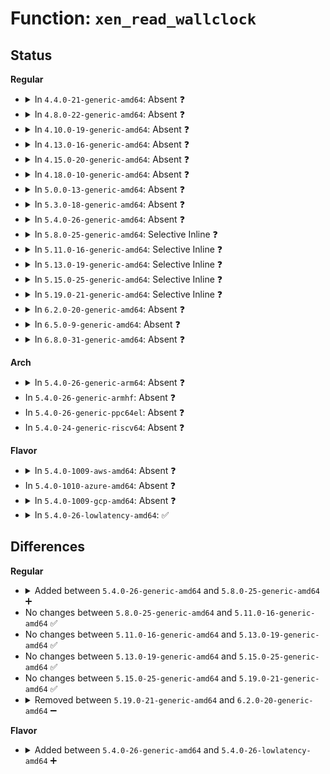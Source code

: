 # Function: <code>xen_read_wallclock</code>

## Status
<b>Regular</b>
<ul>
<li>
<details>
<summary>In <code>4.4.0-21-generic-amd64</code>: Absent ❓</summary>

```json
{
  "name": "xen_read_wallclock",
  "collision_type": "Unique Static",
  "inline_type": "Full",
  "funcs": [
    {
      "addr": 18446744071578989744,
      "name": "xen_read_wallclock",
      "external": false,
      "loc": "arch/x86/xen/time.c:172",
      "file": "arch/x86/xen/time.c",
      "inline": "not declared, inlined",
      "caller_inline": [
        "arch/x86/xen/time.c:xen_get_wallclock",
        "arch/x86/xen/time.c:xen_time_init"
      ],
      "caller_func": []
    }
  ],
  "symbols": []
}
```
</details>
</li>
<li>
<details>
<summary>In <code>4.8.0-22-generic-amd64</code>: Absent ❓</summary>

```json
{
  "name": "xen_read_wallclock",
  "collision_type": "Unique Static",
  "inline_type": "Full",
  "funcs": [
    {
      "addr": 18446744071595144563,
      "name": "xen_read_wallclock",
      "external": false,
      "loc": "arch/x86/xen/time.c:59",
      "file": "arch/x86/xen/time.c",
      "inline": "not declared, inlined",
      "caller_inline": [
        "arch/x86/xen/time.c:xen_time_init",
        "arch/x86/xen/time.c:xen_get_wallclock"
      ],
      "caller_func": []
    }
  ],
  "symbols": []
}
```
</details>
</li>
<li>
<details>
<summary>In <code>4.10.0-19-generic-amd64</code>: Absent ❓</summary>

```json
{
  "name": "xen_read_wallclock",
  "collision_type": "Unique Static",
  "inline_type": "Full",
  "funcs": [
    {
      "addr": 18446744071595387222,
      "name": "xen_read_wallclock",
      "external": false,
      "loc": "arch/x86/xen/time.c:59",
      "file": "arch/x86/xen/time.c",
      "inline": "not declared, inlined",
      "caller_inline": [
        "arch/x86/xen/time.c:xen_time_init",
        "arch/x86/xen/time.c:xen_get_wallclock"
      ],
      "caller_func": []
    }
  ],
  "symbols": []
}
```
</details>
</li>
<li>
<details>
<summary>In <code>4.13.0-16-generic-amd64</code>: Absent ❓</summary>

```json
{
  "name": "xen_read_wallclock",
  "collision_type": "Unique Static",
  "inline_type": "Full",
  "funcs": [
    {
      "addr": 18446744071596292216,
      "name": "xen_read_wallclock",
      "external": false,
      "loc": "arch/x86/xen/time.c:59",
      "file": "arch/x86/xen/time.c",
      "inline": "not declared, inlined",
      "caller_inline": [
        "arch/x86/xen/time.c:xen_time_init",
        "arch/x86/xen/time.c:xen_get_wallclock"
      ],
      "caller_func": []
    }
  ],
  "symbols": []
}
```
</details>
</li>
<li>
<details>
<summary>In <code>4.15.0-20-generic-amd64</code>: Absent ❓</summary>

```json
{
  "name": "xen_read_wallclock",
  "collision_type": "Unique Static",
  "inline_type": "Full",
  "funcs": [
    {
      "addr": 18446744071602609506,
      "name": "xen_read_wallclock",
      "external": false,
      "loc": "arch/x86/xen/time.c:60",
      "file": "arch/x86/xen/time.c",
      "inline": "not declared, inlined",
      "caller_inline": [
        "arch/x86/xen/time.c:xen_time_init",
        "arch/x86/xen/time.c:xen_get_wallclock"
      ],
      "caller_func": []
    }
  ],
  "symbols": []
}
```
</details>
</li>
<li>
<details>
<summary>In <code>4.18.0-10-generic-amd64</code>: Absent ❓</summary>

```json
{
  "name": "xen_read_wallclock",
  "collision_type": "Unique Static",
  "inline_type": "Full",
  "funcs": [
    {
      "addr": 18446744071602777800,
      "name": "xen_read_wallclock",
      "external": false,
      "loc": "arch/x86/xen/time.c:60",
      "file": "arch/x86/xen/time.c",
      "inline": "not declared, inlined",
      "caller_inline": [
        "arch/x86/xen/time.c:xen_time_init",
        "arch/x86/xen/time.c:xen_get_wallclock"
      ],
      "caller_func": []
    }
  ],
  "symbols": []
}
```
</details>
</li>
<li>
<details>
<summary>In <code>5.0.0-13-generic-amd64</code>: Absent ❓</summary>

```json
{
  "name": "xen_read_wallclock",
  "collision_type": "Unique Static",
  "inline_type": "Full",
  "funcs": [
    {
      "addr": 18446744071604571992,
      "name": "xen_read_wallclock",
      "external": false,
      "loc": "arch/x86/xen/time.c:67",
      "file": "arch/x86/xen/time.c",
      "inline": "not declared, inlined",
      "caller_inline": [
        "arch/x86/xen/time.c:xen_time_init",
        "arch/x86/xen/time.c:xen_get_wallclock"
      ],
      "caller_func": []
    }
  ],
  "symbols": []
}
```
</details>
</li>
<li>
<details>
<summary>In <code>5.3.0-18-generic-amd64</code>: Absent ❓</summary>

```json
{
  "name": "xen_read_wallclock",
  "collision_type": "Unique Static",
  "inline_type": "Full",
  "funcs": [
    {
      "addr": 18446744071604666881,
      "name": "xen_read_wallclock",
      "external": false,
      "loc": "arch/x86/xen/time.c:67",
      "file": "arch/x86/xen/time.c",
      "inline": "not declared, inlined",
      "caller_inline": [
        "arch/x86/xen/time.c:xen_time_init",
        "arch/x86/xen/time.c:xen_get_wallclock"
      ],
      "caller_func": []
    }
  ],
  "symbols": []
}
```
</details>
</li>
<li>
<details>
<summary>In <code>5.4.0-26-generic-amd64</code>: Absent ❓</summary>

```json
{
  "name": "xen_read_wallclock",
  "collision_type": "Unique Static",
  "inline_type": "Full",
  "funcs": [
    {
      "addr": 18446744071604679409,
      "name": "xen_read_wallclock",
      "external": false,
      "loc": "arch/x86/xen/time.c:67",
      "file": "arch/x86/xen/time.c",
      "inline": "not declared, inlined",
      "caller_inline": [
        "arch/x86/xen/time.c:xen_time_init",
        "arch/x86/xen/time.c:xen_get_wallclock"
      ],
      "caller_func": []
    }
  ],
  "symbols": []
}
```
</details>
</li>
<li>
<details>
<summary>In <code>5.8.0-25-generic-amd64</code>: Selective Inline ❓</summary>

```c
void xen_read_wallclock(struct timespec64 * ts)
```

```json
{
  "name": "xen_read_wallclock",
  "collision_type": "Unique Static",
  "inline_type": "Selective",
  "funcs": [
    {
      "addr": 18446744071578977536,
      "name": "xen_read_wallclock",
      "external": false,
      "loc": "arch/x86/xen/time.c:67",
      "file": "arch/x86/xen/time.c",
      "inline": "not declared, inlined",
      "caller_inline": [
        "arch/x86/xen/time.c:xen_get_wallclock"
      ],
      "caller_func": [
        "arch/x86/xen/time.c:xen_time_init"
      ]
    }
  ],
  "symbols": [
    {
      "addr": 18446744071578977328,
      "name": "xen_read_wallclock",
      "section": ".text",
      "bind": "STB_LOCAL",
      "size": 50
    }
  ]
}
```
</details>
</li>
<li>
<details>
<summary>In <code>5.11.0-16-generic-amd64</code>: Selective Inline ❓</summary>

```c
void xen_read_wallclock(struct timespec64 * ts)
```

```json
{
  "name": "xen_read_wallclock",
  "collision_type": "Unique Static",
  "inline_type": "Selective",
  "funcs": [
    {
      "addr": 18446744071578980171,
      "name": "xen_read_wallclock",
      "external": false,
      "loc": "arch/x86/xen/time.c:68",
      "file": "arch/x86/xen/time.c",
      "inline": "not declared, inlined",
      "caller_inline": [
        "arch/x86/xen/time.c:xen_get_wallclock"
      ],
      "caller_func": [
        "arch/x86/xen/time.c:xen_time_init"
      ]
    }
  ],
  "symbols": [
    {
      "addr": 18446744071578979936,
      "name": "xen_read_wallclock",
      "section": ".text",
      "bind": "STB_LOCAL",
      "size": 50
    }
  ]
}
```
</details>
</li>
<li>
<details>
<summary>In <code>5.13.0-19-generic-amd64</code>: Selective Inline ❓</summary>

```c
void xen_read_wallclock(struct timespec64 * ts)
```

```json
{
  "name": "xen_read_wallclock",
  "collision_type": "Unique Static",
  "inline_type": "Selective",
  "funcs": [
    {
      "addr": 18446744071578989291,
      "name": "xen_read_wallclock",
      "external": false,
      "loc": "arch/x86/xen/time.c:68",
      "file": "arch/x86/xen/time.c",
      "inline": "not declared, inlined",
      "caller_inline": [
        "arch/x86/xen/time.c:xen_get_wallclock"
      ],
      "caller_func": [
        "arch/x86/xen/time.c:xen_time_init"
      ]
    }
  ],
  "symbols": [
    {
      "addr": 18446744071578989104,
      "name": "xen_read_wallclock",
      "section": ".text",
      "bind": "STB_LOCAL",
      "size": 50
    }
  ]
}
```
</details>
</li>
<li>
<details>
<summary>In <code>5.15.0-25-generic-amd64</code>: Selective Inline ❓</summary>

```c
void xen_read_wallclock(struct timespec64 * ts)
```

```json
{
  "name": "xen_read_wallclock",
  "collision_type": "Unique Static",
  "inline_type": "Selective",
  "funcs": [
    {
      "addr": 18446744071579006139,
      "name": "xen_read_wallclock",
      "external": false,
      "loc": "arch/x86/xen/time.c:68",
      "file": "arch/x86/xen/time.c",
      "inline": "not declared, inlined",
      "caller_inline": [
        "arch/x86/xen/time.c:xen_get_wallclock"
      ],
      "caller_func": [
        "arch/x86/xen/time.c:xen_time_init"
      ]
    }
  ],
  "symbols": [
    {
      "addr": 18446744071579006016,
      "name": "xen_read_wallclock",
      "section": ".text",
      "bind": "STB_LOCAL",
      "size": 50
    }
  ]
}
```
</details>
</li>
<li>
<details>
<summary>In <code>5.19.0-21-generic-amd64</code>: Selective Inline ❓</summary>

```c
void xen_read_wallclock(struct timespec64 * ts)
```

```json
{
  "name": "xen_read_wallclock",
  "collision_type": "Unique Static",
  "inline_type": "Selective",
  "funcs": [
    {
      "addr": 18446744071579023131,
      "name": "xen_read_wallclock",
      "external": false,
      "loc": "arch/x86/xen/time.c:68",
      "file": "arch/x86/xen/time.c",
      "inline": "not declared, inlined",
      "caller_inline": [
        "arch/x86/xen/time.c:xen_get_wallclock"
      ],
      "caller_func": [
        "arch/x86/xen/time.c:xen_time_init"
      ]
    }
  ],
  "symbols": [
    {
      "addr": 18446744071579022960,
      "name": "xen_read_wallclock",
      "section": ".text",
      "bind": "STB_LOCAL",
      "size": 97
    }
  ]
}
```
</details>
</li>
<li>
<details>
<summary>In <code>6.2.0-20-generic-amd64</code>: Absent ❓</summary>

```json
{
  "name": "xen_read_wallclock",
  "collision_type": "Unique Static",
  "inline_type": "Full",
  "funcs": [
    {
      "addr": 18446744071627516919,
      "name": "xen_read_wallclock",
      "external": false,
      "loc": "arch/x86/xen/time.c:68",
      "file": "arch/x86/xen/time.c",
      "inline": "not declared, inlined",
      "caller_inline": [
        "arch/x86/xen/time.c:xen_time_init",
        "arch/x86/xen/time.c:xen_get_wallclock"
      ],
      "caller_func": []
    }
  ],
  "symbols": []
}
```
</details>
</li>
<li>
<details>
<summary>In <code>6.5.0-9-generic-amd64</code>: Absent ❓</summary>

```json
{
  "name": "xen_read_wallclock",
  "collision_type": "Unique Static",
  "inline_type": "Full",
  "funcs": [
    {
      "addr": 18446744071619261850,
      "name": "xen_read_wallclock",
      "external": false,
      "loc": "arch/x86/xen/time.c:76",
      "file": "arch/x86/xen/time.c",
      "inline": "not declared, inlined",
      "caller_inline": [
        "arch/x86/xen/time.c:xen_time_init",
        "arch/x86/xen/time.c:xen_get_wallclock"
      ],
      "caller_func": []
    }
  ],
  "symbols": []
}
```
</details>
</li>
<li>
<details>
<summary>In <code>6.8.0-31-generic-amd64</code>: Absent ❓</summary>

```json
{
  "name": "xen_read_wallclock",
  "collision_type": "Unique Static",
  "inline_type": "Full",
  "funcs": [
    {
      "addr": 18446744071621554522,
      "name": "xen_read_wallclock",
      "external": false,
      "loc": "arch/x86/xen/time.c:76",
      "file": "arch/x86/xen/time.c",
      "inline": "not declared, inlined",
      "caller_inline": [
        "arch/x86/xen/time.c:xen_time_init",
        "arch/x86/xen/time.c:xen_get_wallclock"
      ],
      "caller_func": []
    }
  ],
  "symbols": []
}
```
</details>
</li>
</ul>
<b>Arch</b>
<ul>
<li>
<details>
<summary>In <code>5.4.0-26-generic-arm64</code>: Absent ❓</summary>

```json
{
  "name": "xen_read_wallclock",
  "collision_type": "Unique Static",
  "inline_type": "Full",
  "funcs": [
    {
      "addr": 18446603336510843448,
      "name": "xen_read_wallclock",
      "external": false,
      "loc": "arch/arm/xen/enlighten.c:72",
      "file": "arch/arm/xen/enlighten.c",
      "inline": "not declared, inlined",
      "caller_inline": [
        "arch/arm/xen/enlighten.c:xen_pm_init"
      ],
      "caller_func": []
    }
  ],
  "symbols": []
}
```
</details>
</li>
<li>
In <code>5.4.0-26-generic-armhf</code>: Absent ❓
</li>
<li>
In <code>5.4.0-26-generic-ppc64el</code>: Absent ❓
</li>
<li>
In <code>5.4.0-24-generic-riscv64</code>: Absent ❓
</li>
</ul>
<b>Flavor</b>
<ul>
<li>
<details>
<summary>In <code>5.4.0-1009-aws-amd64</code>: Absent ❓</summary>

```json
{
  "name": "xen_read_wallclock",
  "collision_type": "Unique Static",
  "inline_type": "Full",
  "funcs": [
    {
      "addr": 18446744071604605681,
      "name": "xen_read_wallclock",
      "external": false,
      "loc": "arch/x86/xen/time.c:67",
      "file": "arch/x86/xen/time.c",
      "inline": "not declared, inlined",
      "caller_inline": [
        "arch/x86/xen/time.c:xen_time_init",
        "arch/x86/xen/time.c:xen_get_wallclock"
      ],
      "caller_func": []
    }
  ],
  "symbols": []
}
```
</details>
</li>
<li>
In <code>5.4.0-1010-azure-amd64</code>: Absent ❓
</li>
<li>
<details>
<summary>In <code>5.4.0-1009-gcp-amd64</code>: Absent ❓</summary>

```json
{
  "name": "xen_read_wallclock",
  "collision_type": "Unique Static",
  "inline_type": "Full",
  "funcs": [
    {
      "addr": 18446744071604683505,
      "name": "xen_read_wallclock",
      "external": false,
      "loc": "arch/x86/xen/time.c:67",
      "file": "arch/x86/xen/time.c",
      "inline": "not declared, inlined",
      "caller_inline": [
        "arch/x86/xen/time.c:xen_time_init",
        "arch/x86/xen/time.c:xen_get_wallclock"
      ],
      "caller_func": []
    }
  ],
  "symbols": []
}
```
</details>
</li>
<li>
<details>
<summary>In <code>5.4.0-26-lowlatency-amd64</code>: ✅</summary>

```c
void xen_read_wallclock(struct timespec64 * ts)
```

```json
{
  "name": "xen_read_wallclock",
  "collision_type": "Unique Static",
  "inline_type": "No",
  "funcs": [
    {
      "addr": 18446744071578968896,
      "name": "xen_read_wallclock",
      "external": false,
      "loc": "arch/x86/xen/time.c:67",
      "file": "arch/x86/xen/time.c",
      "inline": "seen, unknown",
      "caller_inline": [],
      "caller_func": [
        "arch/x86/xen/time.c:xen_time_init",
        "arch/x86/xen/time.c:xen_get_wallclock"
      ]
    }
  ],
  "symbols": [
    {
      "addr": 18446744071578968896,
      "name": "xen_read_wallclock",
      "section": ".text",
      "bind": "STB_LOCAL",
      "size": 73
    }
  ]
}
```
</details>
</li>
</ul>

## Differences
<b>Regular</b>
<ul>
<li>
<details>
<summary>Added between <code>5.4.0-26-generic-amd64</code> and <code>5.8.0-25-generic-amd64</code> ➕</summary>

```c
void xen_read_wallclock(struct timespec64 * ts)
```
</details>
</li>
<li>
No changes between <code>5.8.0-25-generic-amd64</code> and <code>5.11.0-16-generic-amd64</code> ✅
</li>
<li>
No changes between <code>5.11.0-16-generic-amd64</code> and <code>5.13.0-19-generic-amd64</code> ✅
</li>
<li>
No changes between <code>5.13.0-19-generic-amd64</code> and <code>5.15.0-25-generic-amd64</code> ✅
</li>
<li>
No changes between <code>5.15.0-25-generic-amd64</code> and <code>5.19.0-21-generic-amd64</code> ✅
</li>
<li>
<details>
<summary>Removed between <code>5.19.0-21-generic-amd64</code> and <code>6.2.0-20-generic-amd64</code> ➖</summary>

```c
void xen_read_wallclock(struct timespec64 * ts)
```
</details>
</li>
</ul>
<b>Flavor</b>
<ul>
<li>
<details>
<summary>Added between <code>5.4.0-26-generic-amd64</code> and <code>5.4.0-26-lowlatency-amd64</code> ➕</summary>

```c
void xen_read_wallclock(struct timespec64 * ts)
```
</details>
</li>
</ul>
